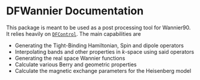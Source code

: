 # DFWannier Documentation
This package is meant to be used as a post processing tool for Wannier90. It relies heavily on
[`DFControl`](https://louisponet.github.io/DFControl.jl/stable).
The main capabilities are
- Generating the Tight-Binding Hamiltonian, Spin and dipole operators
- Interpolating bands and other properties in _k_-space using said operators
- Generating the real space Wannier functions
- Calculate various Berry and geometric properties
- Calculate the magnetic exchange parameters for the Heisenberg model 

